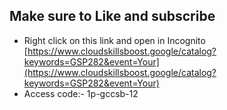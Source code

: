 ## Make sure to Like and subscribe
- Right click on this link and open in Incognito [https://www.cloudskillsboost.google/catalog?keywords=GSP282&event=Your](https://www.cloudskillsboost.google/catalog?keywords=GSP282&event=Your)
- Access code:- 1p-gccsb-12
